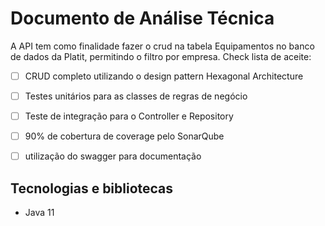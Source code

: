# Documento de Análise Técnica

A API tem como finalidade fazer o crud na tabela Equipamentos no banco de dados da Platit, permitindo o filtro por empresa.
Check lista de aceite:
- [ ] CRUD completo utilizando o design pattern Hexagonal Architecture
- [ ] Testes unitários para as classes de regras de negócio
- [ ] Teste de integração para o Controller e Repository
- [ ] 90% de cobertura de coverage pelo SonarQube
- [ ] utilização do swagger para documentação


## Tecnologias e bibliotecas

* Java 11


